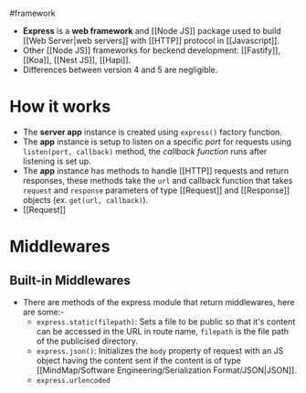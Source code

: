#framework
- **Express** is a **web framework** and [[Node JS]] package used to build [[Web Server|web servers]] with [[HTTP]] protocol in [[Javascript]].
- Other [[Node JS]] frameworks for beckend development: [[Fastify]], [[Koa]], [[Nest JS]], [[Hapi]].
- Differences between version 4 and 5 are negligible.
# How it works
- The **server app** instance is created using `express()` factory function.
- The **app** instance is setup to listen on a specific *port* for requests using `listen(port, callback)` method, the *callback function* runs after listening is set up.
- The **app** instance has methods to handle [[HTTP]] requests and return responses, these methods take the `url` and callback function that takes `request` and `response` parameters of type [[Request]] and [[Response]] objects (ex. `get(url, callback)`).
- [[Request]] 
# Middlewares
## Built-in Middlewares
- There are methods of the express module that return middlewares, here are some:-
	- `express.static(filepath)`: Sets a file to be public so that it's content can be accessed in the URL in route name, `filepath` is the file path of the publicised directory.
	- `express.json()`: Initializes the `body` property of request with an JS object having the content sent if the content is of type [[MindMap/Software Engineering/Serialization Format/JSON|JSON]].
	- `express.urlencoded`